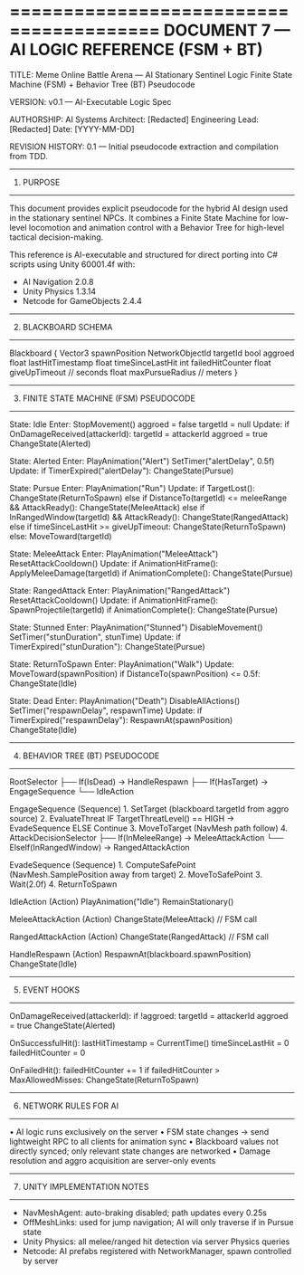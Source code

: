 ========================================
DOCUMENT 7 — AI LOGIC REFERENCE (FSM + BT)
========================================

TITLE:
Meme Online Battle Arena — AI Stationary Sentinel Logic
Finite State Machine (FSM) + Behavior Tree (BT) Pseudocode

VERSION:
v0.1 — AI-Executable Logic Spec

AUTHORSHIP:
AI Systems Architect: [Redacted]
Engineering Lead: [Redacted]
Date: [YYYY-MM-DD]

REVISION HISTORY:
0.1 — Initial pseudocode extraction and compilation from TDD.

----------------------------------------
1. PURPOSE
----------------------------------------
This document provides explicit pseudocode for the hybrid AI design
used in the stationary sentinel NPCs. It combines a Finite State Machine
for low-level locomotion and animation control with a Behavior Tree for
high-level tactical decision-making.

This reference is AI-executable and structured for direct porting into C# 
scripts using Unity 60001.4f with:
- AI Navigation 2.0.8
- Unity Physics 1.3.14
- Netcode for GameObjects 2.4.4

----------------------------------------
2. BLACKBOARD SCHEMA
----------------------------------------
Blackboard {
    Vector3 spawnPosition
    NetworkObjectId targetId
    bool aggroed
    float lastHitTimestamp
    float timeSinceLastHit
    int failedHitCounter
    float giveUpTimeout   // seconds
    float maxPursueRadius // meters
}

----------------------------------------
3. FINITE STATE MACHINE (FSM) PSEUDOCODE
----------------------------------------
State: Idle
    Enter:
        StopMovement()
        aggroed = false
        targetId = null
    Update:
        if OnDamageReceived(attackerId):
            targetId = attackerId
            aggroed = true
            ChangeState(Alerted)

State: Alerted
    Enter:
        PlayAnimation("Alert")
        SetTimer("alertDelay", 0.5f)
    Update:
        if TimerExpired("alertDelay"):
            ChangeState(Pursue)

State: Pursue
    Enter:
        PlayAnimation("Run")
    Update:
        if TargetLost():
            ChangeState(ReturnToSpawn)
        else if DistanceTo(targetId) <= meleeRange && AttackReady():
            ChangeState(MeleeAttack)
        else if InRangedWindow(targetId) && AttackReady():
            ChangeState(RangedAttack)
        else if timeSinceLastHit >= giveUpTimeout:
            ChangeState(ReturnToSpawn)
        else:
            MoveToward(targetId)

State: MeleeAttack
    Enter:
        PlayAnimation("MeleeAttack")
        ResetAttackCooldown()
    Update:
        if AnimationHitFrame():
            ApplyMeleeDamage(targetId)
        if AnimationComplete():
            ChangeState(Pursue)

State: RangedAttack
    Enter:
        PlayAnimation("RangedAttack")
        ResetAttackCooldown()
    Update:
        if AnimationHitFrame():
            SpawnProjectile(targetId)
        if AnimationComplete():
            ChangeState(Pursue)

State: Stunned
    Enter:
        PlayAnimation("Stunned")
        DisableMovement()
        SetTimer("stunDuration", stunTime)
    Update:
        if TimerExpired("stunDuration"):
            ChangeState(Pursue)

State: ReturnToSpawn
    Enter:
        PlayAnimation("Walk")
    Update:
        MoveToward(spawnPosition)
        if DistanceTo(spawnPosition) <= 0.5f:
            ChangeState(Idle)

State: Dead
    Enter:
        PlayAnimation("Death")
        DisableAllActions()
        SetTimer("respawnDelay", respawnTime)
    Update:
        if TimerExpired("respawnDelay"):
            RespawnAt(spawnPosition)
            ChangeState(Idle)

----------------------------------------
4. BEHAVIOR TREE (BT) PSEUDOCODE
----------------------------------------
RootSelector
    ├── If(IsDead) → HandleRespawn
    ├── If(HasTarget) → EngageSequence
    └── IdleAction

EngageSequence (Sequence)
    1. SetTarget (blackboard.targetId from aggro source)
    2. EvaluateThreat
        IF TargetThreatLevel() == HIGH → EvadeSequence
        ELSE Continue
    3. MoveToTarget (NavMesh path follow)
    4. AttackDecisionSelector
        ├── If(InMeleeRange) → MeleeAttackAction
        └── ElseIf(InRangedWindow) → RangedAttackAction

EvadeSequence (Sequence)
    1. ComputeSafePoint (NavMesh.SamplePosition away from target)
    2. MoveToSafePoint
    3. Wait(2.0f)
    4. ReturnToSpawn

IdleAction (Action)
    PlayAnimation("Idle")
    RemainStationary()

MeleeAttackAction (Action)
    ChangeState(MeleeAttack) // FSM call

RangedAttackAction (Action)
    ChangeState(RangedAttack) // FSM call

HandleRespawn (Action)
    RespawnAt(blackboard.spawnPosition)
    ChangeState(Idle)

----------------------------------------
5. EVENT HOOKS
----------------------------------------
OnDamageReceived(attackerId):
    if !aggroed:
        targetId = attackerId
        aggroed = true
        ChangeState(Alerted)

OnSuccessfulHit():
    lastHitTimestamp = CurrentTime()
    timeSinceLastHit = 0
    failedHitCounter = 0

OnFailedHit():
    failedHitCounter += 1
    if failedHitCounter > MaxAllowedMisses:
        ChangeState(ReturnToSpawn)

----------------------------------------
6. NETWORK RULES FOR AI
----------------------------------------
• AI logic runs exclusively on the server
• FSM state changes → send lightweight RPC to all clients for animation sync
• Blackboard values not directly synced; only relevant state changes are networked
• Damage resolution and aggro acquisition are server-only events

----------------------------------------
7. UNITY IMPLEMENTATION NOTES
----------------------------------------
- NavMeshAgent: auto-braking disabled; path updates every 0.25s
- OffMeshLinks: used for jump navigation; AI will only traverse if in Pursue state
- Unity Physics: all melee/ranged hit detection via server Physics queries
- Netcode: AI prefabs registered with NetworkManager, spawn controlled by server
